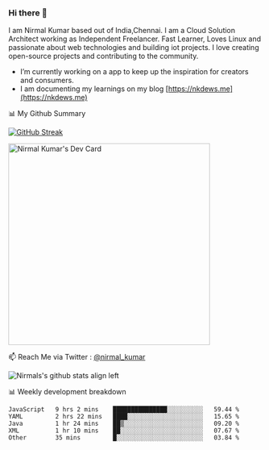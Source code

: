 ### Hi there 👋

 I am Nirmal Kumar based out of India,Chennai. I am a Cloud Solution Architect working as Independent Freelancer. Fast Learner, Loves Linux and passionate about web technologies and building iot projects. I love creating open-source projects and contributing to the community.

- I’m currently working on a app to keep up the inspiration for creators and consumers.
- I am documenting my learnings on my blog [https://nkdews.me](https://nkdews.me)


📊 My Github Summary

[![GitHub Streak](https://github-readme-streak-stats.herokuapp.com?user=nk-gears&theme=dark&hide_border=true&date_format=M%20j%5B%2C%20Y%5D)](https://git.io/streak-stats)

<a href="https://app.daily.dev/nirmal_kumar"><img src="https://api.daily.dev/devcards/a16cfcf02d384b16b41de71ce4d1d811.png?r=8ve" width="400" alt="Nirmal Kumar's Dev Card"/></a>

📫 Reach Me via  Twitter : [@nirmal_kumar](https://twitter.com/nirmal_kumar)

![Nirmals's github stats align left](https://github-readme-stats.vercel.app/api?username=nk-gears&show_icons=true)


📊 Weekly development breakdown

<!--START_SECTION:waka-->

```text
JavaScript   9 hrs 2 mins    ███████████████░░░░░░░░░░   59.44 %
YAML         2 hrs 22 mins   ████░░░░░░░░░░░░░░░░░░░░░   15.65 %
Java         1 hr 24 mins    ██▒░░░░░░░░░░░░░░░░░░░░░░   09.20 %
XML          1 hr 10 mins    ██░░░░░░░░░░░░░░░░░░░░░░░   07.67 %
Other        35 mins         █░░░░░░░░░░░░░░░░░░░░░░░░   03.84 %
```

<!--END_SECTION:waka-->


